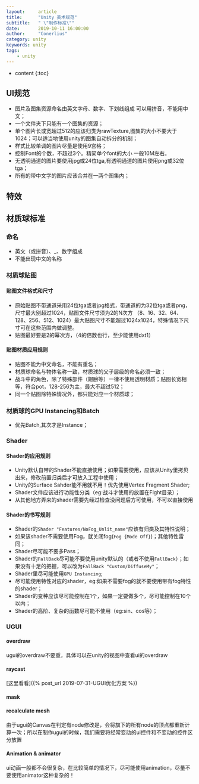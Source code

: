```yaml
---
layout:     article
title:      "Unity 美术规范"
subtitle:   " \"制作标准\""
date:       2019-10-11 16:00:00
author:     "Conerlius"
category: unity
keywords: unity
tags:
    - unity
---
```

* content
{:toc}


## UI规范
- 图片及图集资源命名由英文字母、数字、下划线组成 可以用拼音，不能用中文；
- 一个文件夹下只能有一个图集的资源；
- 单个图片长或宽超过512的应该归类为rawTexture,图集的大小不要大于1024；可以适当地使用unity的图集自动拆分的机制；
- 样式比较单调的图片尽量是使用9宫格；
- 控制Font的个数，不超过3个。精简单个font的大小 一般10M左右。
- 无透明通道的图片要使用jpg或24位tga,有透明通道的图片使用png或32位tga；
- 所有的带中文字的图片应该合并在一两个图集内；

## 特效

## 材质球标准
### 命名
- 英文（或拼音）、_、数字组成
- 不能出现中文的名称

### 材质球贴图
#### 贴图文件格式和尺寸
- 原始贴图不带通道采用24位tga或者jpg格式，带通道的为32位tga或者png，尺寸最大别超过1024，贴图文件尺寸须为2的N次方 （8、16、32、64、128、256、512、1024）最大贴图尺寸不能超过1024x1024，特殊情况下尺寸可在这些范围内做调整。
- 贴图最好要是2的幂次方，（4的倍数也行，至少能使用dxt1）

#### 贴图材质应用规则
- 贴图不能为中文命名，不能有重名；
- 材质球命名与物体名称一致，材质球的父子层级的命名必须一致；
- 战斗中的角色，除了特殊部件（翅膀等）一律不使用透明材质；贴图长宽相等，符合pot，128-256为主，最大不超过512；
- 同一个贴图除特殊情况外，都只能对应一个材质球；

### 材质球的GPU Instancing和Batch
- 优先Batch,其次才是Instance；

### Shader
#### Shader的应用规则
- Unity默认自带的Shader不能直接使用；如果需要使用，应该从Unity里拷贝出来，修改前置归类后才可放入工程中使用；
- Unity的Surface Sahder能不用就不用！优先使用Vertex Fragment Shader;
- Shader文件应该进行功能性分类（eg:战斗才使用的放置在Fight目录）；
- 从其他地方弄来的shader需要先经过检查没问题后方可使用，不可以直接使用
  
#### Shader的书写规则
- Shader的`Shader "Features/NoFog_Unlit_name"`应该有归类及其特性说明；
- 如果该shader不需要使用Fog，就关闭fog(`Fog {Mode Off}`)；其他特性雷同；
- Shader尽可能不要多Pass；
- Shader的`FallBack`尽可能不要使用unity默认的（或者不使用`FallBack`）；如果没有十足的把握，可以改为`FallBack "Custom/DiffuseMy"`；
- Shader里尽可能使用`GPU Instancing`;
- 尽可能使用特性对应的shader，eg:如果不需要fog的就不要使用带有fog特性的shader；
- Shader的变种应该尽可能控制在1个，如果一定要做多个，尽可能控制在10个以内；
- Shader的高阶、复杂的函数尽可能不使用（eg:sin、cos等）；


### UGUI
#### overdraw
ugui的overdraw不要重，具体可以在unity的视图中查看ui的overdraw
#### raycast
[这里看看]({% post_url 2019-07-31-UGUI优化方案 %})
#### mask

#### recalculate mesh
由于ugui的Canvas在判定有node修改是，会将旗下的所有node的顶点都重新计算一次；所以在制作ugui的时候，我们需要将经常变动的ui控件和不变动的控件区分放置
#### Animation & animator
ui动画一般都不会很复杂，在比较简单的情况下，尽可能使用animation，尽量不要使用animator这种复杂的！